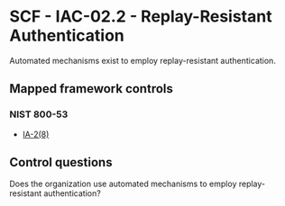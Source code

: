 # SCF - IAC-02.2 - Replay-Resistant Authentication
Automated mechanisms exist to employ replay-resistant authentication.
## Mapped framework controls
### NIST 800-53
- [IA-2(8)](../nist80053/ia-2-8.md)
  
## Control questions
Does the organization use automated mechanisms to employ replay-resistant authentication?
  